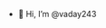 - 👋 Hi, I’m @vaday243


<!---
vaday243/vaday243 is a ✨ special ✨ repository because its `README.md` (this file) appears on your GitHub profile.
You can click the Preview link to take a look at your changes.
--->
